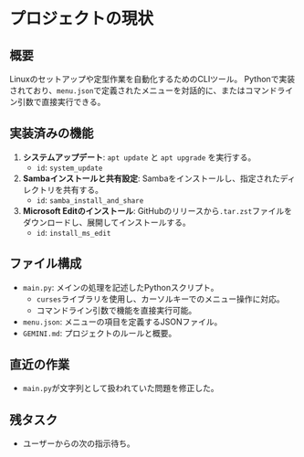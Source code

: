 # プロジェクトの現状

## 概要
Linuxのセットアップや定型作業を自動化するためのCLIツール。
Pythonで実装されており、`menu.json`で定義されたメニューを対話的に、またはコマンドライン引数で直接実行できる。

## 実装済みの機能
1.  **システムアップデート**: `apt update` と `apt upgrade` を実行する。
    - `id`: `system_update`
2.  **Sambaインストールと共有設定**: Sambaをインストールし、指定されたディレクトリを共有する。
    - `id`: `samba_install_and_share`
3.  **Microsoft Editのインストール**: GitHubのリリースから`.tar.zst`ファイルをダウンロードし、展開してインストールする。
    - `id`: `install_ms_edit`

## ファイル構成
- `main.py`: メインの処理を記述したPythonスクリプト。
  - `curses`ライブラリを使用し、カーソルキーでのメニュー操作に対応。
  - コマンドライン引数で機能を直接実行可能。
- `menu.json`: メニューの項目を定義するJSONファイル。
- `GEMINI.md`: プロジェクトのルールと概要。

## 直近の作業
- `main.py`が文字列として扱われていた問題を修正した。

## 残タスク
- ユーザーからの次の指示待ち。
